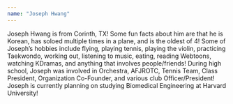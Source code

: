 ```yaml
---
name: "Joseph Hwang"
---
```


Joseph Hwang is from Corinth, TX! Some fun facts about him are that he is Korean, has soloed multiple times in a plane, and is the oldest of 4! Some of Joseph’s hobbies include flying, playing tennis, playing the violin, practicing Taekwondo, working out, listening to music, eating, reading Webtoons, watching KDramas, and anything that involves people/friends! During high school, Joseph was involved in Orchestra, AFJROTC, Tennis Team, Class President, Organization Co-Founder, and various club Officer/President! Joseph is currently planning on studying Biomedical Engineering at Harvard University!
